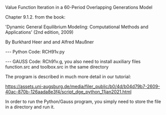 Value Function Iteration in a 60-Period Overlapping Generations Model

Chapter 9.1.2. from the book:

'Dynamic General Equilibrium Modeling: Computational Methods and Applications'
(2nd edition, 2009)

By Burkhard Heer and and Alfred Maußner 

--- Python Code: RCH91v.py

--- GAUSS Code: RCh91v.g, you also need to install auxiliary files function.src and toolbox.src in the same directory


The program is described in much more detail in our tutorial:

https://assets.uni-augsburg.de/media/filer_public/b0/4d/b04d79b7-2609-40ac-870b-126aada8e3f4/script_dge_python_11jan2021.html

In order to run the Python/Gauss program, you simply need to store the file in a directory and run it.
